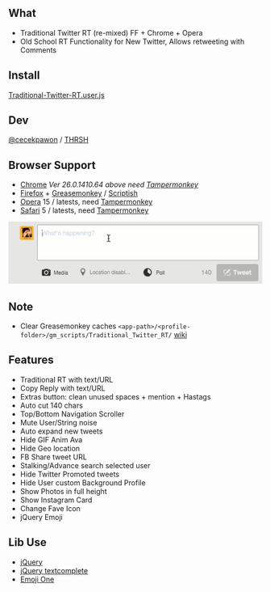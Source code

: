 ## What

- Traditional Twitter RT (re-mixed) FF + Chrome + Opera
- Old School RT Functionality for New Twitter, Allows retweeting with Comments

## Install
[Traditional-Twitter-RT.user.js](https://github.com/cecekpawon/Traditional-Twitter-RT/raw/master/releases/Traditional-Twitter-RT.user.js)

## Dev

[@cecekpawon](https://twitter.com/cecekpawon) / [THRSH](http://blog.thrsh.net)

## Browser Support

- [Chrome](https://www.google.com/chrome/) *Ver 26.0.1410.64 above need [Tampermonkey](https://chrome.google.com/webstore/detail/tampermonkey/dhdgffkkebhmkfjojejmpbldmpobfkfo)*
- [Firefox](https://www.mozilla.org/firefox) + [Greasemonkey](https://addons.mozilla.org/en-US/firefox/addon/greasemonkey/) / [Scriptish](https://addons.mozilla.org/en-US/firefox/addon/scriptish/)
- [Opera](http://www.opera.com/) 15  / latests, need [Tampermonkey](https://chrome.google.com/webstore/detail/tampermonkey/dhdgffkkebhmkfjojejmpbldmpobfkfo)
- [Safari](http://www.apple.com/safari/) 5  / latests, need [Tampermonkey](https://tampermonkey.net/?browser=safari)

![ScreenShot](https://github.com/cecekpawon/Traditional-Twitter-RT/raw/master/assets/emoji.gif)

## Note

- Clear Greasemonkey caches ```<app-path>/<profile-folder>/gm_scripts/Traditional_Twitter_RT/``` [wiki](http://kb.mozillazine.org/Profile_folder_-_Firefox)

## Features

- Traditional RT with text/URL
- Copy Reply with text/URL
- Extras button: clean unused spaces + mention + Hastags
- Auto cut 140 chars
- Top/Bottom Navigation Scroller
- Mute User/String noise
- Auto expand new tweets
- Hide GIF Anim Ava
- Hide Geo location
- FB Share tweet URL
- Stalking/Advance search selected user
- Hide Twitter Promoted tweets
- Hide User custom Background Profile
- Show Photos in full height
- Show Instagram Card
- Change Fave Icon
- jQuery Emoji

## Lib Use

- [jQuery](https://jquery.com/)
- [jQuery textcomplete](https://github.com/yuku-t/jquery-textcomplete)
- [Emoji One](https://github.com/Ranks/emojione)